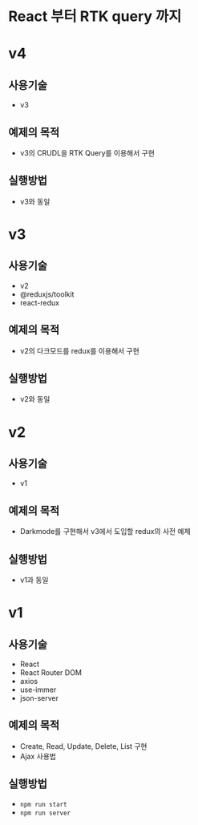 # React 부터 RTK query 까지

# v4
## 사용기술
- v3
## 예제의 목적
- v3의 CRUDL을 RTK Query를 이용해서 구현
## 실행방법 
- v3와 동일

# v3
## 사용기술
- v2
- @reduxjs/toolkit
- react-redux
## 예제의 목적
- v2의 다크모드를 redux를 이용해서 구현
## 실행방법 
- v2와 동일

# v2
## 사용기술
- v1
## 예제의 목적
- Darkmode를 구현해서 v3에서 도입할 redux의 사전 예제
## 실행방법 
- v1과 동일

# v1
## 사용기술
- React
- React Router DOM 
- axios
- use-immer
- json-server
## 예제의 목적
- Create, Read, Update, Delete, List 구현
- Ajax 사용법
## 실행방법 
- `npm run start`
- `npm run server`
